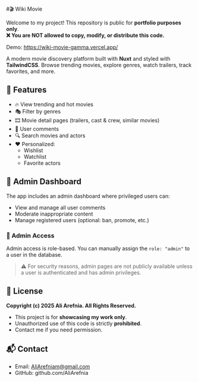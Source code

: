 #🎬 Wiki Movie 

Welcome to my project! This repository is public for **portfolio purposes only**.  
**❌ You are NOT allowed to copy, modify, or distribute this code.**

Demo: https://wiki-movie-gamma.vercel.app/

A modern movie discovery platform built with **Nuxt** and styled with **TailwindCSS**. Browse trending movies, explore genres, watch trailers, track favorites, and more.

## 🚀 Features

- 🔥 View trending and hot movies
- 🎭 Filter by genres
- 🎞️ Movie detail pages (trailers, cast & crew, similar movies)
- 📝 User comments
- 🔍 Search movies and actors
- ❤️ Personalized:
  - Wishlist
  - Watchlist
  - Favorite actors

 ## 🔐 Admin Dashboard

The app includes an admin dashboard where privileged users can:

- View and manage all user comments
- Moderate inappropriate content
- Manage registered users (optional: ban, promote, etc.)

### 👑 Admin Access

Admin access is role-based. You can manually assign the `role: "admin"` to a user in the database.

> ⚠️ For security reasons, admin pages are not publicly available unless a user is authenticated and has admin privileges.

## 📜 License

**Copyright (c) 2025 Ali Arefnia. All Rights Reserved.**

- This project is for **showcasing my work only**.
- Unauthorized use of this code is strictly **prohibited**.
- Contact me if you need permission.

## 📬 Contact

- Email: AliArefniam@gmail.com
- GitHub: github.com/AliArefnia
